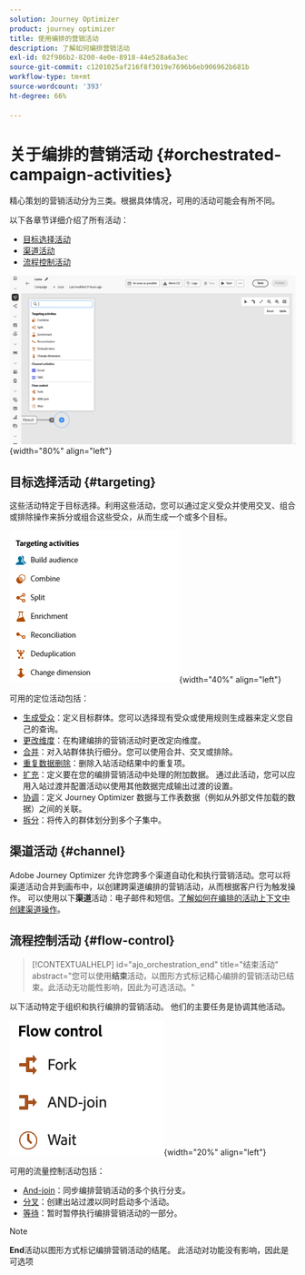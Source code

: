 ```yaml
---
solution: Journey Optimizer
product: journey optimizer
title: 使用编排的营销活动
description: 了解如何编排营销活动
exl-id: 02f986b2-8200-4e0e-8918-44e528a6a3ec
source-git-commit: c1201025af216f8f3019e7696b6eb906962b681b
workflow-type: tm+mt
source-wordcount: '393'
ht-degree: 66%

---
```



# 关于编排的营销活动 {#orchestrated-campaign-activities}

精心策划的营销活动分为三类。根据具体情况，可用的活动可能会有所不同。

以下各章节详细介绍了所有活动：

* [目标选择活动](#targeting)
* [渠道活动](#channel)
* [流程控制活动](#flow-control)

![画布中可用的活动列表](../assets/orchestrated-activities.png){width="80%" align="left"}

## 目标选择活动 {#targeting}

这些活动特定于目标选择。利用这些活动，您可以通过定义受众并使用交叉、组合或排除操作来拆分或组合这些受众，从而生成一个或多个目标。

![目标选择活动列表](../assets/targeting-activities.png){width="40%" align="left"}

可用的定位活动包括：

* [生成受众](build-audience.md)：定义目标群体。您可以选择现有受众或使用规则生成器来定义您自己的查询。
* [更改维度](change-dimension.md)：在构建编排的营销活动时更改定向维度。
* [合并](combine.md)：对入站群体执行细分。您可以使用合并、交叉或排除。
* [重复数据删除](deduplication.md)：删除入站活动结果中的重复项。
* [扩充](enrichment.md)：定义要在您的编排营销活动中处理的附加数据。 通过此活动，您可以应用入站过渡并配置活动以使用其他数据完成输出过渡的设置。
* [协调](reconciliation.md)：定义 Journey Optimizer 数据与工作表数据（例如从外部文件加载的数据）之间的关联。
* [拆分](split.md)：将传入的群体划分到多个子集中。

## 渠道活动 {#channel}

Adobe Journey Optimizer 允许您跨多个渠道自动化和执行营销活动。您可以将渠道活动合并到画布中，以创建跨渠道编排的营销活动，从而根据客户行为触发操作。 可以使用以下&#x200B;**渠道**&#x200B;活动：电子邮件和短信。[了解如何在编排的活动上下文中创建渠道操作](channels.md)。

## 流程控制活动 {#flow-control}

>[!CONTEXTUALHELP]
>id="ajo_orchestration_end"
>title="结束活动"
>abstract="您可以使用&#x200B;**结束**&#x200B;活动，以图形方式标记精心编排的营销活动已结束。此活动无功能性影响，因此为可选活动。"

以下活动特定于组织和执行编排的营销活动。 他们的主要任务是协调其他活动。

![流程控制活动列表](../assets/flow-control-activities.png){width="20%" align="left"}

可用的流量控制活动包括：

* [And-join](and-join.md)：同步编排营销活动的多个执行分支。
* [分叉](fork.md)：创建出站过渡以同时启动多个活动。
* [等待](wait.md)：暂时暂停执行编排营销活动的一部分。
  <!--* [Test](test.md): Enable transitions based on specified conditions.-->

>[!NOTE]
>**End**&#x200B;活动以图形方式标记编排营销活动的结尾。 此活动对功能没有影响，因此是可选项
